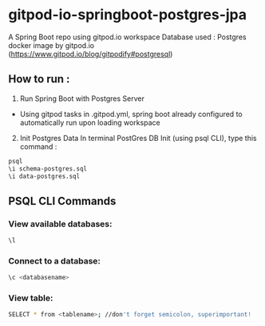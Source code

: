 # gitpod-io-springboot-postgres-jpa
A Spring Boot repo using gitpod.io workspace
Database used : Postgres docker image by gitpod.io (https://www.gitpod.io/blog/gitpodify#postgresql)

## How to run :
1) Run Spring Boot with Postgres Server
- Using gitpod tasks in .gitpod.yml, spring boot already configured to automatically run upon loading workspace

2) Init Postgres Data
In terminal PostGres DB Init (using psql CLI), type this command :
```sh
psql
\i schema-postgres.sql 
\i data-postgres.sql
```

## PSQL CLI Commands
### View available databases:
```sh
\l
```
### Connect to a database:
```sh
\c <databasename> 
```
### View table:
```sh
SELECT * from <tablename>; //don't forget semicolon, superimportant!
```
